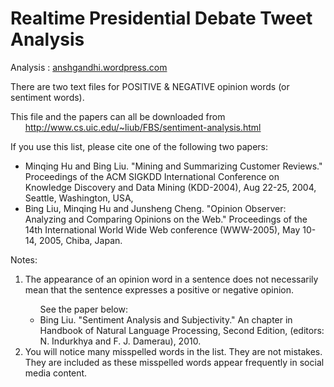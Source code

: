 # Realtime Presidential Debate Tweet Analysis

Analysis : [anshgandhi.wordpress.com](https://anshgandhi.wordpress.com/realtime-presidetial-debate-tweet-analysis/)


There are two text files for POSITIVE & NEGATIVE opinion words (or sentiment words).  

  
This file and the papers can all be downloaded from  
&nbsp;&nbsp;&nbsp;&nbsp;&nbsp;&nbsp;http://www.cs.uic.edu/~liub/FBS/sentiment-analysis.html  

  
If you use this list, please cite one of the following two papers:  
<ul>
<li>Minqing Hu and Bing Liu. "Mining and Summarizing Customer Reviews." Proceedings of the ACM SIGKDD International Conference on Knowledge Discovery and Data Mining (KDD-2004), Aug 22-25, 2004, Seattle, Washington, USA,</li>
<li>Bing Liu, Minqing Hu and Junsheng Cheng. "Opinion Observer: Analyzing and Comparing Opinions on the Web." Proceedings of the 14th International World Wide Web conference (WWW-2005), May 10-14, 2005, Chiba, Japan. </li>
</ul>


Notes:
<ol>
<li>The appearance of an opinion word in a sentence does not necessarily mean that the sentence expresses a positive or negative opinion.</li>
	<ul>See the paper below:
		<li>Bing Liu. "Sentiment Analysis and Subjectivity." An chapter in Handbook of Natural Language Processing, Second Edition, (editors: N. Indurkhya and F. J. Damerau), 2010. </li>
	</ul>

<li>You will notice many misspelled words in the list. They are not mistakes. They are included as these misspelled words appear frequently in social media content.</li>
</ol>
